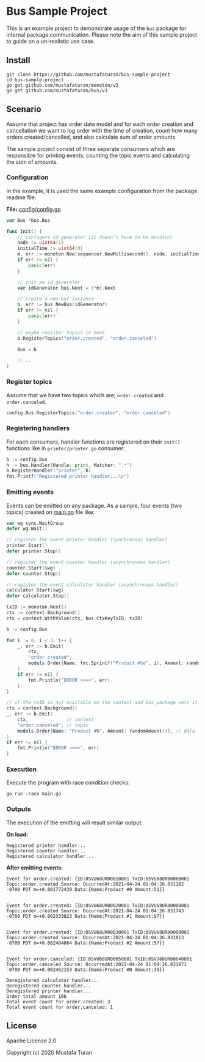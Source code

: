 # Bus Sample Project

This is an example project to demonstrate usage of the `bus` package for
internal package communication. Please note the aim of this sample project to
guide on a un-realistic use case.

## Install

```shell
git clone https://github.com/mustafaturan/bus-sample-project
cd bus-sample-project
go get github.com/mustafaturan/monoton/v3
go get github.com/mustafaturan/bus/v3
```

## Scenario

Assume that project has order data model and for each order creation and
cancellation we want to log order with the time of creation, count how many
orders created/cancelled, and also calculate sum of order amounts.

The sample project consist of three seperate consumers which are responsible
for printing events, counting the topic events and calculating the sum of
amounts.

### Configuration

In the example, it is used the same example configuration from the package
readme file.

**File:** [config/config.go](config/config.go)
```go
var Bus *bus.Bus

func Init() {
	// configure id generator (it doesn't have to be monoton)
	node := uint64(1)
	initialTime := uint64(0)
	m, err := monoton.New(sequencer.NewMillisecond(), node, initialTime)
	if err != nil {
		panic(err)
	}

	// init an id generator
	var idGenerator bus.Next = (*m).Next

	// create a new bus instance
	b, err := bus.NewBus(idGenerator)
	if err != nil {
		panic(err)
	}

	// maybe register topics in here
	b.RegisterTopics("order.created", "order.canceled")

	Bus = b

	// ...
}
```

### Register topics

Assume that we have two topics which are; `order.created` and `order.canceled`.

```go
config.Bus.RegisterTopics("order.created", "order.canceled")
```

### Registering handlers

For each consumers, handler functions are registered on their `init()` functions
like in `printer/printer.go` consumer:

```go
b := config.Bus
h := bus.Handler{Handle: print, Matcher: ".*"}
b.RegisterHandler("printer", h)
fmt.Printf("Registered printer handler...\n")
```

### Emitting events

Events can be emitted on any package. As a sample, four events (two topics)
created on [main.go](main.go) file like:

```go
var wg sync.WaitGroup
defer wg.Wait()

// register the event printer handler (synchronous handler)
printer.Start()
defer printer.Stop()

// register the event counter handler (asynchronous handler)
counter.Start(&wg)
defer counter.Stop()

// register the event calculator handler (asynchronous handler)
calculator.Start(&wg)
defer calculator.Stop()

txID := monoton.Next()
ctx := context.Background()
ctx = context.WithValue(ctx, bus.CtxKeyTxID, txID)

b := config.Bus

for i := 0; i < 3; i++ {
	_, err := b.Emit(
		ctx,
		"order.created",
		models.Order{Name: fmt.Sprintf("Product #%d", i), Amount: randomAmount()},
	)
	if err != nil {
		fmt.Println("ERROR >>>>", err)
	}
}

// if the txID is not available on the context and bus package sets it
ctx = context.Background()
_, err := b.Emit(
	ctx,              // context
	"order.canceled", // topic
	models.Order{Name: "Product #N", Amount: randomAmount()}, // data
)
if err != nil {
	fmt.Println("ERROR >>>>", err)
}
```

### Execution

Execute the program with race condition checks:

```shell
go run -race main.go
```

### Outputs

The execution of the emitting will result similar output:

**On load:**

```shell
Registered printer handler...
Registered counter handler...
Registered calculator handler...
```

**After emitting events:**

```shell
Event for order.created: {ID:0SVU68UR00010001 TxID:0SVU68UR00000001 Topic:order.created Source: OccurredAt:2021-04-24 01:04:26.831182 -0700 PDT m=+0.001772439 Data:{Name:Product #0 Amount:51}}


Event for order.created: {ID:0SVU68UR00020001 TxID:0SVU68UR00000001 Topic:order.created Source: OccurredAt:2021-04-24 01:04:26.831743 -0700 PDT m=+0.002333823 Data:{Name:Product #1 Amount:97}}


Event for order.created: {ID:0SVU68UR00030001 TxID:0SVU68UR00000001 Topic:order.created Source: OccurredAt:2021-04-24 01:04:26.831813 -0700 PDT m=+0.002404064 Data:{Name:Product #2 Amount:57}}


Event for order.canceled: {ID:0SVU68UR00050001 TxID:0SVU68UR00040001 Topic:order.canceled Source: OccurredAt:2021-04-24 01:04:26.831871 -0700 PDT m=+0.002462153 Data:{Name:Product #N Amount:39}}

Deregistered calculator handler...
Deregistered counter handler...
Deregistered printer handler...
Order total amount 166
Total event count for order.created: 3
Total event count for order.canceled: 1
```

## License

Apache License 2.0

Copyright (c) 2020 Mustafa Turan
